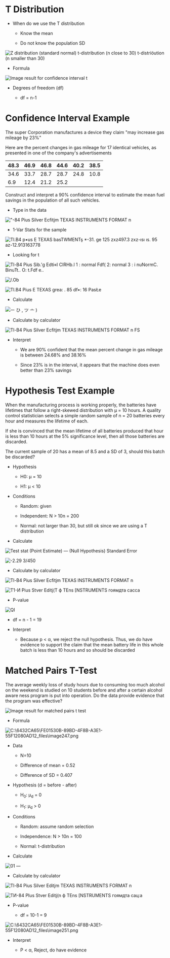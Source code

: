 # T Distribution

  -  When do we use the T distribution
    
      -  Know the mean
    
      -  Do not know the population SD

 ![Z distribution (standard normal) t-distribution (n close to 30)
 t-distriöution (n smaller than 30) ](./media/image232.png)

  -  Formula

 ![Image result for confidence interval t](./media/image233.png)

  -  Degrees of freedom (df)
    
      -  df = n-1

# Confidence Interval Example

 The super Corporation manufactures a device they claim "may increase
 gas mileage by 23%"
 
 Here are the percent changes in gas mileage for 17 identical vehicles,
 as presented in one of the company's advertisements

| 48.3 | 46.9 | 46.8 | 44.6 | 40.2 | 38.5 |
| ---- | ---- | ---- | ---- | ---- | ---- |
| 34.6 | 33.7 | 28.7 | 28.7 | 24.8 | 10.8 |
| 6.9  | 12.4 | 21.2 | 25.2 |      |      |

 Construct and interpret a 90% confidence interval to estimate the mean
 fuel savings in the population of all such vehicles.

  -  Type in the data

 !["-84 Pius Silver Ecfitjm TEXAS INSTRUMENTS FORMAT n
 ](./media/image234.png)

  -  1-Var Stats for the sample

 ![Tl.B4 p•us E TEXAS basTWMENTş \*-31. ge 125 zxz497.3 zxz-ısı ıs. 95
 az-12.913163778 ](./media/image235.png)

  -  Looking for t

 ![Tl-B4 Pius Sib.'g Edti«l CIRHb.l 1 : normal Fdf( 2: normal 3 : i
 nuNormC. BinuTt.. O: t.Fdf e.. ](./media/image236.png)
 
 ![/.Ob ](./media/image237.png)
 
 ![Tl.B4 Pius E TEXAS grea: . 85 df•: 16 PasŁe ](./media/image238.png)

  -  Calculate

 ![ー ひ , ツ 亠 ) ](./media/image239.png)

  -  Calculate by calculator

 ![Tl-B4 Pius Silver Ecfitjm TEXAS INSTRUMENTS FORMAT n FS
 ](./media/image240.png)

  -  Interpret
    
      -  We are 90% confident that the mean percent change in gas
         mileage is between 24.68% and 38.16%
    
      -  Since 23% is in the interval, it appears that the machine does
         even better than 23% savings

# Hypothesis Test Example

When the manufacturing process is working properly, the batteries have
lifetimes that follow a right-skewed distribution with µ = 10 hours. A
quality control statistician selects a simple random sample of n = 20
batteries every hour and measures the lifetime of each.

If she is convinced that the mean lifetime of all batteries produced
that hour is less than 10 hours at the 5% significance level, then all
those batteries are discarded.

The current sample of 20 has a mean of 8.5 and a SD of 3, should this
batch be discarded?

  -  Hypothesis
    
      -  H0: µ = 10
    
      -  H1: µ < 10

  -  Conditions
    
      -  Random: given
    
      -  Independent: N \> 10n = 200
    
      -  Normal: not larger than 30, but still ok since we are using a
         T distribution

  -  Calculate

 ![Test stat (Point Estimate) — (Null Hypothesis) Standard Error
 ](./media/image241.png)
 
 ![-2.29 3/450 ](./media/image242.png)

  -  Calculate by calculator

 ![Tl-B4 Pius Silver Ecfitjm TEXAS INSTRUMENTS FORMAT n
 ](./media/image243.png)
 
 ![Т1-И Pius Stver Editj(T ф TEns \[NSTRUMENTS гоямдта сасса
 ](./media/image244.png)

  -  P-value

 ![QI ](./media/image245.png)

  -  df = n - 1 = 19

<!-- end list -->

  -  Interpret
    
      -  Because p < α, we reject the null hypothesis. Thus, we do
         have evidence to support the claim that the mean battery life
         in this whole batch is less than 10 hours and so should be
         discarded

# Matched Pairs T-Test

The average weekly loss of study hours due to consuming too much alcohol
on the weekend is studied on 10 students before and after a certain
alcohol aware ness program is put into operation. Do the data provide
evidence that the program was effective?

 ![Image result for matched pairs t
 test](./media/image246.png)

  -  Formula

 ![C:\\6432CA65\\FE01530B-89BD-4F8B-A3E1-55F12080AD12\_files\\image247.png](./media/image247.png)

  -  Data
    
      -  N=10
    
      -  Difference of mean = 0.52
    
      -  Difference of SD = 0.407

  -  Hypothesis (d = before - after)
    
      -  H<sub>0</sub>: µ<sub>d</sub> = 0
    
      -  H<sub>1</sub>: µ<sub>d</sub> \> 0

  -  Conditions
    
      -  Random: assume random selection
    
      -  Independence: N \> 10n = 100
    
      -  Normal: t-distribution

  -  Calculate

 ![01 — ](./media/image248.png)

  -  Calculate by calculator

 ![Tl-B4 Pius Silver Editjm TEXAS INSTRUMENTS FORMAT n
 ](./media/image249.png)
 
 ![ТИ-84 PIus Stver Editj(n ф TEns \[NSTRUMENTS гоямдта сац:а
 ](./media/image250.png)

  -  P-value
    
      -  df = 10-1 =
 9

 ![C:\\6432CA65\\FE01530B-89BD-4F8B-A3E1-55F12080AD12\_files\\image251.png](./media/image251.png)

  -  Interpret
    
      -  P < α, Reject, do have evidence